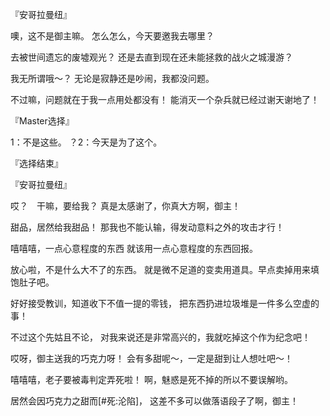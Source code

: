 『安哥拉曼纽』

噢，这不是御主嘛。
怎么怎么，今天要邀我去哪里？

去被世间遗忘的废墟观光？
还是去直到现在还未能拯救的战火之城漫游？

我无所谓哦～？
无论是寂静还是吵闹，我都没问题。

不过嘛，问题就在于我一点用处都没有！
能消灭一个杂兵就已经过谢天谢地了！

『Master选择』

1：不是这些。
？2：今天是为了这个。

『选择结束』

『安哥拉曼纽』

哎？　干嘛，要给我？
真是太感谢了，你真大方啊，御主！

甜品，居然给我甜品！
那我也不能认输，得发动意料之外的攻击才行！

嘻嘻嘻，一点心意程度的东西
就该用一点心意程度的东西回报。

放心啦，不是什么大不了的东西。
就是微不足道的变卖用道具。早点卖掉用来填饱肚子吧。

好好接受教训，知道收下不值一提的零钱，
把东西扔进垃圾堆是一件多么空虚的事！

不过这个先姑且不论，
对我来说还是非常高兴的，我就吃掉这个作为纪念吧！

哎呀，御主送我的巧克力呀！
会有多甜呢～，一定是甜到让人想吐吧～！

嘻嘻嘻，老子要被毒判定弄死啦！
啊，魅惑是死不掉的所以不要误解哟。

居然会因巧克力之甜而[#死:沦陷]，
这差不多可以做落语段子了啊，御主！

